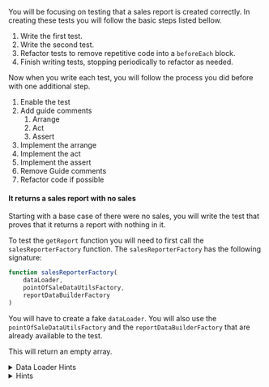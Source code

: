 <!--bl
    (filemeta
        (title "Get Sales Report")
    )
/bl-->

You will be focusing on testing that a sales report is created correctly. In creating these tests you will follow the basic steps listed bellow.

1. Write the first test.
2. Write the second test.
3. Refactor tests to remove repetitive code into a `beforeEach` block.
4. Finish writing tests, stopping periodically to refactor as needed.

Now when you write each test, you will follow the process you did before with one additional step.

1. Enable the test
2. Add guide comments
   1. Arrange
   2. Act
   3. Assert
3. Implement the arrange
4. Implement the act
5. Implement the assert
6. Remove Guide comments
7. Refactor code if possible

#### It returns a sales report with no sales ####

Starting with a base case of there were no sales, you will write the test that proves that it returns a report with nothing in it.

To test the `getReport` function you will need to first call the `salesReporterFactory` function. The `salesReporterFactory` has the following signature:

```javascript
function salesReporterFactory(
    dataLoader,
    pointOfSaleDataUtilsFactory,
    reportDataBuilderFactory
)
```

You will have to create a fake `dataLoader`. You will also  use the `pointOfSaleDataUtilsFactory` and the `reportDataBuilderFactory` that are already available to the test.

This will return an empty array.

<details><summary>Data Loader Hints</summary>

The `dataLoader` has 3 functions and the following structure:

```javascript
{
    getProductData,
    getTransactionData,
    getTransactionStatuses
}
```

The `getProductData` will be set to the `buildProductData` helper function. The `getTransactionStatuses` will be set to the `buildTransactionStatuses` helper function.

The real odd ball here is the `getTransactionData` which is expected to return an array of transaction records. You will have to create this function, and have it return an empty array.

<details><summary>Code</summary>

**Example**

```javascript
    let dataLoader = {
        getProductData: buildProductData,
        getTransactionData: () => [],
        getTransactionStatuses: buildTransactionStatuses
    };
```

</details>

</details>

<details><summary>Hints</summary>

You just have to pass the values to the function, and capture the returned function. You will then have to call that function with a "Sale" transactionStatus.

<details><summary>Code</summary>

```javascript
it('returns an empty object for sale counts if no sale data exists', () => {
    let dataLoader = {
        getProductData: buildProductData,
        getTransactionData: () => [],
        getTransactionStatuses: buildTransactionStatuses
    };

    let { getReport } = salesReporterFactory(dataLoader, pointOfSaleDataUtilsFactory, reportDataBuilderFactory);

    let result = getReport(transactionStatuses.Sale);

    assert.deepEqual(result, []);
});
```

</details>

</details>